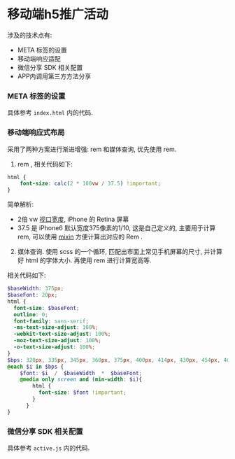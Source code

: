 # 移动端h5推广活动

涉及的技术点有: 

- META 标签的设置
- 移动端响应适配
- 微信分享 SDK 相关配置
- APP内调用第三方方法分享

### META 标签的设置
具体参考 `index.html` 内的代码.


### 移动端响应式布局
采用了两种方案进行渐进增强: rem 和媒体查询, 优先使用 rem.

1. rem , 相关代码如下:

```css
html {
    font-size: calc(2 * 100vw / 37.5) !important;
}
```

简单解析: 
- 2倍 vw [视口宽度](http://www.zhangxinxu.com/wordpress/2012/09/new-viewport-relative-units-vw-vh-vm-vmin/), iPhone 的 Retina 屏幕
- 37.5 是 iPhone6 默认宽度375像素的1/10, 这是自己定义的, 主要用于计算 rem, 可以使用 [mixin](https://github.com/huanz/mixins/#rem) 方便计算出对应的 Rem .


2. 媒体查询. 使用 scss 的一个循环, 匹配出市面上常见手机屏幕的尺寸, 并计算好 html 的字体大小. 再使用 rem 进行计算宽高等.

相关代码如下: 

```scss
$baseWidth: 375px;
$baseFont: 20px;
html {
  font-size: $baseFont;
  outline: 0;
  font-family: sans-serif;
  -ms-text-size-adjust: 100%;
  -webkit-text-size-adjust: 100%;
  -moz-text-size-adjust: 100%;
  -o-text-size-adjust: 100%;
}
$bps: 320px, 335px, 345px, 360px, 375px, 400px, 414px, 430px, 454px, 460px, 480px, 500px, 520px, 540px, 560px, 580px, 600px, 620px, 640px, 680px, 700px, 720px, 735px, 750px, 780px,800px, 840px, 900px, 960px;
@each $i in $bps {
    $font: $i  /  $baseWidth  *  $baseFont;
    @media only screen and (min-width: $i){
        html {
          font-size: $font !important;
        }
      }
}
```

### 微信分享 SDK 相关配置
具体参考 `active.js` 内的代码.